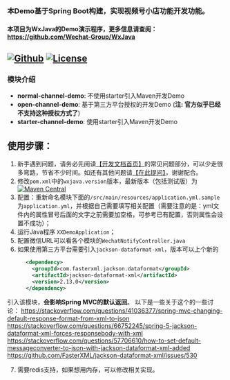 ### 本Demo基于Spring Boot构建，实现视频号小店功能开发功能。

#### 本项目为WxJava的Demo演示程序，更多信息请查阅：https://github.com/Wechat-Group/WxJava

[![Github](https://img.shields.io/github/stars/lixize/weixin-java-channel-demo?logo=github&style=flat)](https://github.com/lixize/weixin-java-channel-demo)
[![License](https://img.shields.io/badge/License-Apache%202.0-blue.svg)](https://opensource.org/licenses/Apache-2.0)
-----------------------

### 模块介绍
- **normal-channel-demo**: 不使用starter引入Maven开发Demo
- **open-channel-demo**: 基于第三方平台授权的开发Demo (**注: 官方似乎已经不支持这种授权方式了**)
- **starter-channel-demo**: 使用starter引入Maven开发Demo

## 使用步骤：
1. 新手遇到问题，请务必先阅读[【开发文档首页】](https://github.com/Wechat-Group/WxJava/wiki)的常见问题部分，可以少走很多弯路，节省不少时间。如还有其他问题请[【在此提问】](https://github.com/lixize/weixin-java-channel-demo/issues)，谢谢配合。
2. 修改``pom.xml``中的``wxjava.version``版本，最新版本（包括测试版）为 [![Maven Central](https://img.shields.io/maven-central/v/com.github.binarywang/wx-java.svg)](http://mvnrepository.com/artifact/com.github.binarywang/wx-java)
3. 配置：重新命名模块下面的`/src/main/resources/application.yml.sample` 为``application.yml``，并根据自己需要填写相关配置（需要注意的是：yml文件内的属性冒号后面的文字之前需要加空格，可参考已有配置，否则属性会设置不成功）；	
4. 运行Java程序 ``XXDemoApplication``；
5. 配置微信URL可以看各个模块的``WechatNotifyController.java``
6. 如果使用第三方平台需要引入``jackson-dataformat-xml``，版本可以上个新的
```xml
      <dependency>
        <groupId>com.fasterxml.jackson.dataformat</groupId>
        <artifactId>jackson-dataformat-xml</artifactId>
        <version>2.13.0</version>
      </dependency>
```
引入该模块，**会影响Spring MVC的默认返回**。
以下是一些关于这个的一些讨论：
https://stackoverflow.com/questions/41036377/spring-mvc-changing-default-response-format-from-xml-to-json
https://stackoverflow.com/questions/66752245/spring-5-jackson-dataformat-xml-forces-responsebody-with-xml
https://stackoverflow.com/questions/57706610/how-to-set-default-messageconverter-to-json-with-jackson-dataformat-xml-added
https://github.com/FasterXML/jackson-dataformat-xml/issues/530

7. 需要redis支持，如果想用内存，可以修改相关实现。

